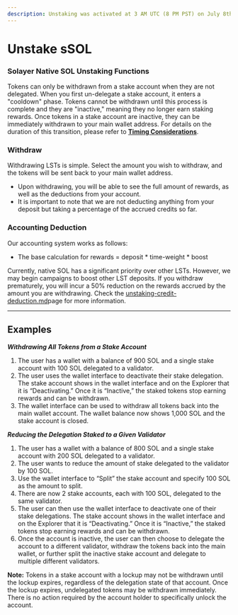 ```yaml
---
description: Unstaking was activated at 3 AM UTC (8 PM PST) on July 8th.
---
```


# Unstake sSOL

### Solayer Native SOL Unstaking Functions

Tokens can only be withdrawn from a stake account when they are not delegated. When you first un-delegate a stake account, it enters a "cooldown" phase. Tokens cannot be withdrawn until this process is complete and they are "inactive," meaning they no longer earn staking rewards. Once tokens in a stake account are inactive, they can be immediately withdrawn to your main wallet address. For details on the duration of this transition, please refer to [**Timing Considerations**](https://solana.com/staking#overview/delegation-timing-considerations).

### Withdraw

Withdrawing LSTs is simple. Select the amount you wish to withdraw, and the tokens will be sent back to your main wallet address.

* Upon withdrawing, you will be able to see the full amount of rewards, as well as the deductions from your account.&#x20;
* It is important to note that we are not deducting anything from your deposit but taking a percentage of the accrued credits so far.

### Accounting Deduction

Our accounting system works as follows:

* The base calculation for rewards = deposit \* time-weight \* boost

Currently, native SOL has a significant priority over other LSTs. However, we may begin campaigns to boost other LST deposits. If you withdraw prematurely, you will incur a 50% reduction on the rewards accrued by the amount you are withdrawing. Check the [unstaking-credit-deduction.md](../../../community/solayer-valley-episodes/unstaking-credit-deduction.md "mention")page for more information.

***

## Examples

_**Withdrawing All Tokens from a Stake Account**_

1. The user has a wallet with a balance of 900 SOL and a single stake account with 100 SOL delegated to a validator.
2. The user uses the wallet interface to deactivate their stake delegation. The stake account shows in the wallet interface and on the Explorer that it is “Deactivating.” Once it is “Inactive,” the staked tokens stop earning rewards and can be withdrawn.&#x20;
3. The wallet interface can be used to withdraw all tokens back into the main wallet account. The wallet balance now shows 1,000 SOL and the stake account is closed.

_**Reducing the Delegation Staked to a Given Validator**_

1. The user has a wallet with a balance of 800 SOL and a single stake account with 200 SOL delegated to a validator.
2. The user wants to reduce the amount of stake delegated to the validator by 100 SOL.
3. Use the wallet interface to “Split” the stake account and specify 100 SOL as the amount to split.
4. There are now 2 stake accounts, each with 100 SOL, delegated to the same validator.
5. The user can then use the wallet interface to deactivate one of their stake delegations. The stake account shows in the wallet interface and on the Explorer that it is “Deactivating.” Once it is “Inactive,” the staked tokens stop earning rewards and can be withdrawn.&#x20;
6. Once the account is inactive, the user can then choose to delegate the account to a different validator, withdraw the tokens back into the main wallet, or further split the inactive stake account and delegate to multiple different validators.

**Note:** Tokens in a stake account with a lockup may not be withdrawn until the lockup expires, regardless of the delegation state of that account. Once the lockup expires, undelegated tokens may be withdrawn immediately. There is no action required by the account holder to specifically unlock the account.
